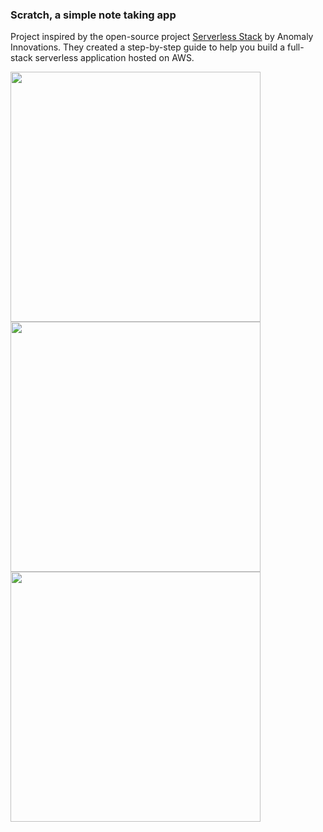### Scratch, a simple note taking app
 Project inspired by the open-source project [Serverless Stack](https://serverless-stack.com/) by Anomaly Innovations. They created a step-by-step guide to help you build a full-stack serverless application hosted on AWS.

 <img src="https://github.com/molly-moon/projects/raw/master/app-notes/images/notes1.png" width="400"/>
 <br> 
 <img src="https://github.com/molly-moon/projects/raw/master/app-notes/images/notes2.png" width="400"/>
<br> 
 <img src="https://github.com/molly-moon/projects/raw/master/app-notes/images/notes3.png" width="400"/>


